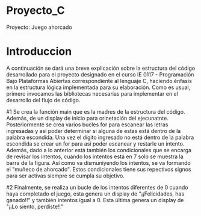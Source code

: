 # Proyecto_C
Proyecto: Juego ahorcado

# Introduccion
A continuación se dará una breve explicación sobre la estructura del código desarrollado para el proyecto designado en el curso IE 0117 - Programación Bajo Plataformas Abiertas correspondiente al lenguaje C, haciendo énfasis en la estructura lógica implementada para su elaboración. 
Como es usual, primero invocamos las bibliotecas necesarias para implementar en el desarrollo del flujo de código.

#1
Se crea la función main que es la madres de la estructura del código. Además, de un display de inicio para orinetación del ejecunatnte. 
Posteriormente se crea varios bucles for para escanear las letras ingresadas y así poder determinar si alguna de estas está dentro de la palabra escondida. Una vez el dígito ingresado no está dentro de la palabra escondida se crear un for para así poder escanear y restarle un intento. 
Además, dado a lo anterior está también los condicionales que se encarga de revisar los intentos, cuando los intentos está en 7 solo se muestra la barra de la figura. Así como va dismuniyendo los intentos, se va formando el "muñeco de ahorcado". Estos condicionales tiene sus repectivos signos para ser activas siempre se cumpla su objetivo.

#2
Finalmente, se realiza un bucle de los intentos diferentes de 0 cuando haya completado el juego, esta genera un display de "¡¡Felicidades, has ganado!!" y también intentos igual a 0. Esta última genera un display de "¡¡Lo siento, perdiste!!"

